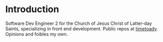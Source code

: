 # Introduction

Software Dev Engineer 2 for the Church of Jesus Christ of Latter-day Saints, specializing in front end development.
Public repos at [timetoady](https://github.com/timetoady).
Opinions and foibles my own.

